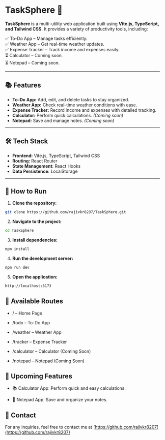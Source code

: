 # TaskSphere 🚀

**TaskSphere** is a multi-utility web application built using **Vite.js, TypeScript, and Tailwind CSS**. It provides a variety of productivity tools, including:

✅ To-Do App – Manage tasks efficiently.  
✅ Weather App – Get real-time weather updates.  
✅ Expense Tracker – Track income and expenses easily.  
⏳ Calculator – Coming soon.  
⏳ Notepad – Coming soon.

---

## 📚 Features
- **To-Do App:** Add, edit, and delete tasks to stay organized.
- **Weather App:** Check real-time weather conditions with ease.
- **Expense Tracker:** Record income and expenses with detailed tracking.
- **Calculator:** Perform quick calculations. *(Coming soon)*
- **Notepad:** Save and manage notes. *(Coming soon)*

---

## 🛠️ Tech Stack
- **Frontend:** Vite.js, TypeScript, Tailwind CSS
- **Routing:** React Router
- **State Management:** React Hooks
- **Data Persistence:** LocalStorage

---



## 🚀 How to Run

1. **Clone the repository:**
```bash
git clone https://github.com/rajivkr8207/TaskSphere.git
```
2. **Navigate to the project:**
```bash
cd TaskSphere
```

3. **Install dependencies:**
```bash
npm install
```

4. **Run the development server:**
```bash
npm run dev
```

5. **Open the application:**
```bash
http://localhost:5173
```

## 🎯 Available Routes

- / – Home Page

- /todo – To-Do App

- /weather – Weather App

- /tracker – Expense Tracker

- /calculator – Calculator (Coming Soon)

- /notepad – Notepad (Coming Soon)

## 📢 Upcoming Features
- 📚 Calculator App: Perform quick and easy calculations.

- 📝 Notepad App: Save and organize your notes.

## 📧 Contact
For any inquiries, feel free to contact me at  [https://github.com/rajivkr8207](https://github.com/rajivkr8207)

